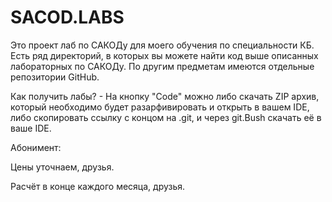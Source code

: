 # SACOD.LABS
Это проект лаб по САКОДу для моего обучения по специальности КБ. Есть ряд директорий, в которых вы можете найти код выше описанных лабораторных по САКОДу. По другим предметам имеются отдельные репозитории GitHub.

Как получить лабы? - На кнопку "Code" можно либо скачать ZIP архив, который необходимо будет разарфивировать и открыть в вашем IDE, либо скопировать ссылку с концом на .git, и через git.Bush скачать её в ваше IDE.

Абонимент:

Цены уточнаем, друзья.

Расчёт в конце каждого месяца, друзья.
